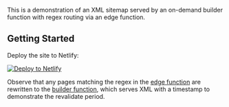 This is a demonstration of an XML sitemap served by an on-demand builder function with regex routing via an edge function.

## Getting Started

Deploy the site to Netlify:

[![Deploy to Netlify](https://www.netlify.com/img/deploy/button.svg)](https://app.netlify.com/start/deploy?repository=https://github.com/orinokai/demo-sitemap-edge-builder)

Observe that any pages matching the regex in the [edge function](netlify/edge-functions/sitemap.js) are rewritten to the [builder function](netlify/functions/sitemap.js), which serves XML with a timestamp to demonstrate the revalidate period.
